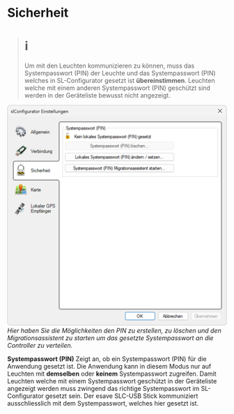 # Sicherheit
># ℹ  
>Um mit den Leuchten kommunizieren zu können, muss das Systempasswort (PIN) der Leuchte und das Systempasswort (PIN) welches in SL-Configurator gesetzt ist <strong>übereinstimmen</strong>. Leuchten welche mit einem anderen Systempasswort (PIN) geschützt sind werden in der Geräteliste bewusst nicht angezeigt.  

![Sicherheit](sicherheit.png)  
*Hier haben Sie die Möglichkeiten den PIN zu erstellen, zu löschen und den Migrationsassistent zu starten um das gesetzte Systempasswort an die Controller zu verteilen.*  

<strong>Systempasswort (PIN)</strong>
Zeigt an, ob ein Systempasswort (PIN) für die Anwendung gesetzt ist. Die Anwendung kann in diesem Modus nur auf Leuchten mit <strong>demselben</strong> oder <strong>keinem</strong> Systempasswort zugreifen. Damit Leuchten welche mit einem Systempasswort geschützt in der Geräteliste angezeigt werden muss zwingend das richtige Systempasswort im SL-Configurator gesetzt sein. Der esave SLC-USB Stick kommuniziert ausschliesslich mit dem Systempasswort, welches hier gesetzt ist.
